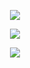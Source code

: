 <p align="center"><img src="https://imgur.com/SSqlnTP.png"/></p>
<p align="center">
  <img src="https://imgur.com/mzKCrs7.png"/>
</p>

<p align="center"><img src="https://imgur.com/SSqlnTP.png"/></p>

